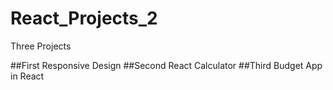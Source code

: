 # React_Projects_2

Three Projects

##First Responsive Design
##Second React Calculator
##Third Budget App in React 
